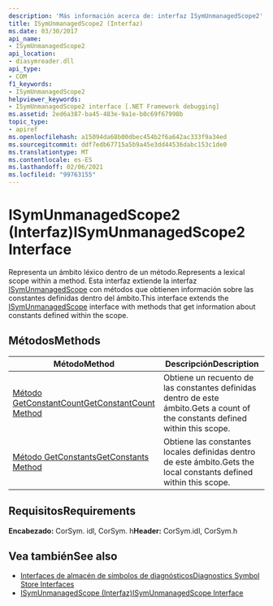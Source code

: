 ```yaml
---
description: 'Más información acerca de: interfaz ISymUnmanagedScope2'
title: ISymUnmanagedScope2 (Interfaz)
ms.date: 03/30/2017
api_name:
- ISymUnmanagedScope2
api_location:
- diasymreader.dll
api_type:
- COM
f1_keywords:
- ISymUnmanagedScope2
helpviewer_keywords:
- ISymUnmanagedScope2 interface [.NET Framework debugging]
ms.assetid: 2ed6a387-ba45-483e-9a1e-b0c69f67998b
topic_type:
- apiref
ms.openlocfilehash: a15094da68b00dbec454b2f6a642ac333f9a34ed
ms.sourcegitcommit: ddf7edb67715a5b9a45e3dd44536dabc153c1de0
ms.translationtype: MT
ms.contentlocale: es-ES
ms.lasthandoff: 02/06/2021
ms.locfileid: "99763155"
---
```

# <a name="isymunmanagedscope2-interface"></a><span data-ttu-id="fb215-103">ISymUnmanagedScope2 (Interfaz)</span><span class="sxs-lookup"><span data-stu-id="fb215-103">ISymUnmanagedScope2 Interface</span></span>

<span data-ttu-id="fb215-104">Representa un ámbito léxico dentro de un método.</span><span class="sxs-lookup"><span data-stu-id="fb215-104">Represents a lexical scope within a method.</span></span> <span data-ttu-id="fb215-105">Esta interfaz extiende la interfaz [ISymUnmanagedScope](isymunmanagedscope-interface.md) con métodos que obtienen información sobre las constantes definidas dentro del ámbito.</span><span class="sxs-lookup"><span data-stu-id="fb215-105">This interface extends the [ISymUnmanagedScope](isymunmanagedscope-interface.md) interface with methods that get information about constants defined within the scope.</span></span>  
  
## <a name="methods"></a><span data-ttu-id="fb215-106">Métodos</span><span class="sxs-lookup"><span data-stu-id="fb215-106">Methods</span></span>  
  
|<span data-ttu-id="fb215-107">Método</span><span class="sxs-lookup"><span data-stu-id="fb215-107">Method</span></span>|<span data-ttu-id="fb215-108">Descripción</span><span class="sxs-lookup"><span data-stu-id="fb215-108">Description</span></span>|  
|------------|-----------------|  
|[<span data-ttu-id="fb215-109">Método GetConstantCount</span><span class="sxs-lookup"><span data-stu-id="fb215-109">GetConstantCount Method</span></span>](isymunmanagedscope2-getconstantcount-method.md)|<span data-ttu-id="fb215-110">Obtiene un recuento de las constantes definidas dentro de este ámbito.</span><span class="sxs-lookup"><span data-stu-id="fb215-110">Gets a count of the constants defined within this scope.</span></span>|  
|[<span data-ttu-id="fb215-111">Método GetConstants</span><span class="sxs-lookup"><span data-stu-id="fb215-111">GetConstants Method</span></span>](isymunmanagedscope2-getconstants-method.md)|<span data-ttu-id="fb215-112">Obtiene las constantes locales definidas dentro de este ámbito.</span><span class="sxs-lookup"><span data-stu-id="fb215-112">Gets the local constants defined within this scope.</span></span>|  
  
## <a name="requirements"></a><span data-ttu-id="fb215-113">Requisitos</span><span class="sxs-lookup"><span data-stu-id="fb215-113">Requirements</span></span>  

 <span data-ttu-id="fb215-114">**Encabezado:** CorSym. idl, CorSym. h</span><span class="sxs-lookup"><span data-stu-id="fb215-114">**Header:** CorSym.idl, CorSym.h</span></span>  
  
## <a name="see-also"></a><span data-ttu-id="fb215-115">Vea también</span><span class="sxs-lookup"><span data-stu-id="fb215-115">See also</span></span>

- [<span data-ttu-id="fb215-116">Interfaces de almacén de símbolos de diagnósticos</span><span class="sxs-lookup"><span data-stu-id="fb215-116">Diagnostics Symbol Store Interfaces</span></span>](diagnostics-symbol-store-interfaces.md)
- [<span data-ttu-id="fb215-117">ISymUnmanagedScope (Interfaz)</span><span class="sxs-lookup"><span data-stu-id="fb215-117">ISymUnmanagedScope Interface</span></span>](isymunmanagedscope-interface.md)
